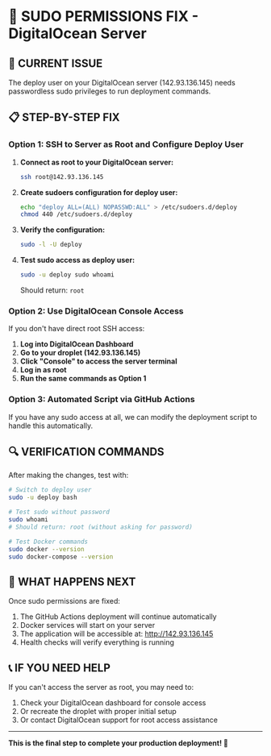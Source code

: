 # 🔧 SUDO PERMISSIONS FIX - DigitalOcean Server

## 🎯 **CURRENT ISSUE**
The deploy user on your DigitalOcean server (142.93.136.145) needs passwordless sudo privileges to run deployment commands.

## 📋 **STEP-BY-STEP FIX**

### Option 1: SSH to Server as Root and Configure Deploy User

1. **Connect as root to your DigitalOcean server:**
   ```bash
   ssh root@142.93.136.145
   ```

2. **Create sudoers configuration for deploy user:**
   ```bash
   echo "deploy ALL=(ALL) NOPASSWD:ALL" > /etc/sudoers.d/deploy
   chmod 440 /etc/sudoers.d/deploy
   ```

3. **Verify the configuration:**
   ```bash
   sudo -l -U deploy
   ```

4. **Test sudo access as deploy user:**
   ```bash
   sudo -u deploy sudo whoami
   ```
   Should return: `root`

### Option 2: Use DigitalOcean Console Access

If you don't have direct root SSH access:

1. **Log into DigitalOcean Dashboard**
2. **Go to your droplet (142.93.136.145)**
3. **Click "Console" to access the server terminal**
4. **Log in as root**
5. **Run the same commands as Option 1**

### Option 3: Automated Script via GitHub Actions

If you have any sudo access at all, we can modify the deployment script to handle this automatically.

## 🔍 **VERIFICATION COMMANDS**

After making the changes, test with:

```bash
# Switch to deploy user
sudo -u deploy bash

# Test sudo without password
sudo whoami
# Should return: root (without asking for password)

# Test Docker commands
sudo docker --version
sudo docker-compose --version
```

## 🚀 **WHAT HAPPENS NEXT**

Once sudo permissions are fixed:
1. The GitHub Actions deployment will continue automatically
2. Docker services will start on your server  
3. The application will be accessible at: http://142.93.136.145
4. Health checks will verify everything is running

## 📞 **IF YOU NEED HELP**

If you can't access the server as root, you may need to:
1. Check your DigitalOcean dashboard for console access
2. Or recreate the droplet with proper initial setup
3. Or contact DigitalOcean support for root access assistance

---

**This is the final step to complete your production deployment! 🎉**

